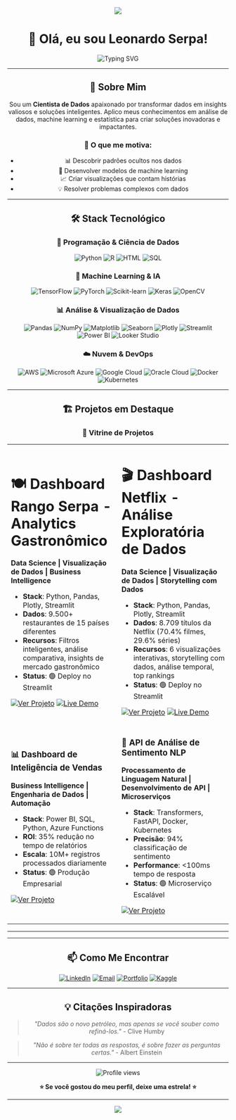 <div align="center">
  <img src="https://capsule-render.vercel.app/api?type=waving&color=gradient&customColorList=6,11,20&height=300&section=header&text=Cientista%20de%20Dados&fontSize=50&fontAlignY=40&desc=Transformando%20Dados%20em%20Inteligência&descAlignY=60&descAlign=50" />
</div>

<div align="center">


# 👋 Olá, eu sou Leonardo Serpa!

<div align="center">
  <img src="https://readme-typing-svg.herokuapp.com?font=Fira+Code&weight=500&size=28&pause=1000&color=00D4FF&center=true&vCenter=true&width=600&lines=Cientista+de+Dados;Apaixonado+por+Machine+Learning;Transformando+dados+em+insights" alt="Typing SVG" />
</div>

---

## 🎯 Sobre Mim

Sou um **Cientista de Dados** apaixonado por transformar dados em insights valiosos e soluções inteligentes. Aplico meus conhecimentos em análise de dados, machine learning e estatística para criar soluções inovadoras e impactantes.

### 🚀 O que me motiva:
- 📊 Descobrir padrões ocultos nos dados
- 🤖 Desenvolver modelos de machine learning
- 📈 Criar visualizações que contam histórias
- 💡 Resolver problemas complexos com dados

---

## 🛠️ Stack Tecnológico

<div align="center">

### 🐍 **Programação & Ciência de Dados**
![Python](https://img.shields.io/badge/Python-3776AB?style=for-the-badge&logo=python&logoColor=white)
![R](https://img.shields.io/badge/R-276DC3?style=for-the-badge&logo=r&logoColor=white)
![HTML](https://img.shields.io/badge/HTML-E34F26?style=for-the-badge&logo=html5&logoColor=white)
![SQL](https://img.shields.io/badge/SQL-336791?style=for-the-badge&logo=postgresql&logoColor=white)


### 🤖 **Machine Learning & IA**
![TensorFlow](https://img.shields.io/badge/TensorFlow-FF6F00?style=for-the-badge&logo=tensorflow&logoColor=white)
![PyTorch](https://img.shields.io/badge/PyTorch-EE4C2C?style=for-the-badge&logo=pytorch&logoColor=white)
![Scikit-learn](https://img.shields.io/badge/Scikit--learn-F7931E?style=for-the-badge&logo=scikit-learn&logoColor=white)
![Keras](https://img.shields.io/badge/Keras-D00000?style=for-the-badge&logo=keras&logoColor=white)
![OpenCV](https://img.shields.io/badge/OpenCV-5C3EE8?style=for-the-badge&logo=opencv&logoColor=white)

### 📊 **Análise & Visualização de Dados**
![Pandas](https://img.shields.io/badge/Pandas-150458?style=for-the-badge&logo=pandas&logoColor=white)
![NumPy](https://img.shields.io/badge/NumPy-013243?style=for-the-badge&logo=numpy&logoColor=white)
![Matplotlib](https://img.shields.io/badge/Matplotlib-11557c?style=for-the-badge&logo=matplotlib&logoColor=white)
![Seaborn](https://img.shields.io/badge/Seaborn-3776AB?style=for-the-badge&logo=seaborn&logoColor=white)
![Plotly](https://img.shields.io/badge/Plotly-3F4F75?style=for-the-badge&logo=plotly&logoColor=white)
![Streamlit](https://img.shields.io/badge/Streamlit-FF4B4B?style=for-the-badge&logo=streamlit&logoColor=white)
![Power BI](https://img.shields.io/badge/Power_BI-F2C811?style=for-the-badge&logo=powerbi&logoColor=black)
![Looker Studio](https://img.shields.io/badge/Looker_Studio-4285F4?style=for-the-badge&logo=google&logoColor=white)

### ☁️ **Nuvem & DevOps**
![AWS](https://img.shields.io/badge/AWS-232F3E?style=for-the-badge&logo=amazon-aws&logoColor=white)
![Microsoft Azure](https://img.shields.io/badge/Microsoft_Azure-0078D4?style=for-the-badge&logo=microsoft-azure&logoColor=white)
![Google Cloud](https://img.shields.io/badge/Google_Cloud-4285F4?style=for-the-badge&logo=google-cloud&logoColor=white)
![Oracle Cloud](https://img.shields.io/badge/Oracle_Cloud-F80000?style=for-the-badge&logo=oracle&logoColor=white)
![Docker](https://img.shields.io/badge/Docker-2496ED?style=for-the-badge&logo=docker&logoColor=white)
![Kubernetes](https://img.shields.io/badge/Kubernetes-326CE5?style=for-the-badge&logo=kubernetes&logoColor=white)

---

## 🏗️ Projetos em Destaque

<div align="center">

### 🎯 **Vitrine de Projetos**

</div>

<table>
<tr>
<td width="50%">

# 🍽️ **Dashboard Rango Serpa - Analytics Gastronômico**
**Data Science | Visualização de Dados | Business Intelligence**

- **Stack**: Python, Pandas, Plotly, Streamlit
- **Dados**: 9.500+ restaurantes de 15 países diferentes
- **Recursos**: Filtros inteligentes, análise comparativa, insights de mercado gastronômico
- **Status**: 🟢 Deploy no Streamlit

[![Ver Projeto](https://img.shields.io/badge/Ver_Projeto-00D4FF?style=for-the-badge&logo=github&logoColor=white)](https://github.com/leoserpa/Rango-Serpa)
[![Live Demo](https://img.shields.io/badge/Live_Demo-FF4B4B?style=for-the-badge&logo=streamlit&logoColor=white)](https://rango-serpa.streamlit.app/)


</td>
<td width="50%">

# 🎬 **Dashboard Netflix - Análise Exploratória de Dados**
**Data Science | Visualização de Dados | Storytelling com Dados**

- **Stack**: Python, Pandas, Plotly, Streamlit
- **Dados**: 8.709 títulos da Netflix (70.4% filmes, 29.6% séries)
- **Recursos**: 6 visualizações interativas, storytelling com dados, análise temporal, top rankings
- **Status**: 🟢 Deploy no Streamlit

[![Ver Projeto](https://img.shields.io/badge/Ver_Projeto-00D4FF?style=for-the-badge&logo=github&logoColor=white)](https://github.com/leoserpa/eda-netflix-analysis)
[![Live Demo](https://img.shields.io/badge/Live_Demo-FF4B4B?style=for-the-badge&logo=streamlit&logoColor=white)](https://netflix-daashboard.streamlit.app/)

</td>
</tr>
<tr>
<td width="50%">

### 📊 **Dashboard de Inteligência de Vendas**
**Business Intelligence | Engenharia de Dados | Automação**

- **Stack**: Power BI, SQL, Python, Azure Functions
- **ROI**: 35% redução no tempo de relatórios
- **Escala**: 10M+ registros processados diariamente
- **Status**: 🟢 Produção Empresarial

[![Ver Projeto](https://img.shields.io/badge/Ver_Projeto-00D4FF?style=for-the-badge&logo=github&logoColor=white)](https://github.com/seu-user/sales-dashboard)

</td>
<td width="50%">

### 🤖 **API de Análise de Sentimento NLP**
**Processamento de Linguagem Natural | Desenvolvimento de API | Microserviços**

- **Stack**: Transformers, FastAPI, Docker, Kubernetes
- **Precisão**: 94% classificação de sentimento
- **Performance**: <100ms tempo de resposta
- **Status**: 🟢 Microserviço Escalável

[![Ver Projeto](https://img.shields.io/badge/Ver_Projeto-00D4FF?style=for-the-badge&logo=github&logoColor=white)](https://github.com/seu-user/nlp-api)

</td>
</tr>
</table>

---
<!--
## 📈 Estatísticas do GitHub

<div align="center">
  <img height="180em" src="https://github-readme-stats.vercel.app/api?username=leoserpa&show_icons=true&theme=tokyonight&include_all_commits=true&count_private=true"/>
  <img height="180em" src="https://github-readme-stats.vercel.app/api/top-langs/?username=leoserpa&layout=compact&langs_count=8&theme=tokyonight"/>
</div>
-->
---

## 📫 Como Me Encontrar

<div align="center">

[![LinkedIn](https://img.shields.io/badge/LinkedIn-0077B5?style=for-the-badge&logo=linkedin&logoColor=white)](https://linkedin.com/in/seu-perfil)
[![Email](https://img.shields.io/badge/Email-D14836?style=for-the-badge&logo=gmail&logoColor=white)](mailto:seu.email@gmail.com)
[![Portfolio](https://img.shields.io/badge/Portfolio-000000?style=for-the-badge&logo=About.me&logoColor=white)](https://seu-portfolio.com)
[![Kaggle](https://img.shields.io/badge/Kaggle-20BEFF?style=for-the-badge&logo=Kaggle&logoColor=white)](https://kaggle.com/seu-perfil)

</div>

---

## 💡 Citações Inspiradoras

> *"Dados são o novo petróleo, mas apenas se você souber como refiná-los."* - Clive Humby

> *"Não é sobre ter todas as respostas, é sobre fazer as perguntas certas."* - Albert Einstein

---

<div align="center">
  <img src="https://komarev.com/ghpvc/?username=leoserpa&style=for-the-badge&color=blue" alt="Profile views" />
  
  **⭐ Se você gostou do meu perfil, deixe uma estrela! ⭐**
</div>

---

<div align="center">
  <img src="https://capsule-render.vercel.app/api?type=waving&color=gradient&height=100&section=footer" />
</div>


  

